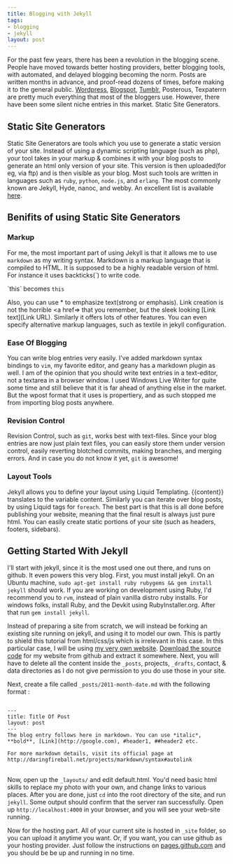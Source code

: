 ```yaml
---
title: Blogging with Jekyll
tags:
- blogging
- jekyll
layout: post
---
```

For the past few years, there has been a revolution in the blogging scene. People have moved towards better hosting providers, better blogging tools, with automated, and delayed blogging becoming the norm. Posts are written months in advance, and proof-read dozens of times, before making it to the general public. [Wordpress](http://wordpress.com), [Blogspot](http://blogspot.com), [Tumblr](http://tumblr.com), Posterous, Texpaterrn are pretty much everything that most of the bloggers use. However, there have been some silent niche entries in this market. Static Site Generators.

## Static Site Generators
Static Site Generators are tools which you use to generate a static version of your site. Instead of using a dynamic scripting language (such as php), your tool takes in your markup & combines it with your blog posts to generate an html only version of your site. This version is then uploaded(for eg, via ftp) and is then visible as your blog. Most such tools are written in languages such as `ruby`, `python`, `node.js`, and `erlang`. The most commonly known are Jekyll, Hyde, nanoc, and webby. An excellent list is available [here](https://staticsitegenerators.net/).

## Benifits of using Static Site Generators

### Markup

For me, the most important part of using Jekyll is that it allows me to use `markdown` as my writing syntax. Markdown is a markup language that is compiled to HTML. It is supposed to be a highly readable version of html. For instance it uses backticks(\`) to write code.

\`this\` becomes `this`

Also, you can use * to emphasize text(strong or emphasis). Link creation is not the horrible &lt;a href=&gt; that you remember, but the sleek looking \[Link text\](Link URL). Similarly it offers lots of other features. You can even specify alternative markup languages, such as textile in jekyll configuration.

### Ease Of Blogging
You can write blog entries very easily. I've added markdown syntax bindings to `vim`, my favorite editor, and geany has a markdown plugin as well. I am of the opinion that you should write text entries in a text-editor, not a textarea in a browser window. I used Windows Live Writer for quite some time and still believe that it is far ahead of anything else in the market. But the wpost format that it uses is propertiery, and as such stopped me from importing blog posts anywhere.

### Revision Control
Revision Control, such as `git`, works best with text-files. Since your blog entries are now just plain text files, you can easily store them under version control, easily reverting blotched commits, making branches, and merging errors. And in case you do not know it yet, `git` is awesome!

### Layout Tools
Jekyll allows you to define your layout using Liquid Templating. \{\{content\}\} translates to the variable content. Similarly you can iterate over blog posts, by using Liquid tags for `foreach`. The best part is that this is all done before publishing your website, meaning that the final result is always just pure html. You can easily create static portions of your site (such as headers, footers, sidebars).

## Getting Started With Jekyll
I'll start with jekyll, since it is the most used one out there, and runs on github. It even powers this very blog. First, you must install jekyll. On an Ubuntu machine, `sudo apt-get install ruby rubygems && gem install jekyll` should work. If you are working on development using Ruby, I'd recommend you to `rvm`, instead of plain vanilla distro ruby installs. For windows folks, install Ruby, and the Devkit using RubyInstaller.org. After that run `gem install jekyll`.

Instead of preparing a site from scratch, we will instead be forking an existing site running on jekyll, and using it to model our own. This is partly to shield this tutorial from html/css/js which is irrelevant in this case. In this particular case, I will be using [my very own website](http://captnemo.in). [Download the source code](http://github.com/captn3m0/captn3m0.github.com) for my website from github and extract it somewhere. Next, you will have to delete all the content inside the `_posts`, projects, `_drafts`, contact, & data directories as I do not give permission to you do use those in your site.

Next, create a file called `_posts/2011-month-date.md` with the following format :
<pre>
<code class="prettyprint">
---
title: Title Of Post
layout: post
---
The blog entry follows here in markdown. You can use *italic*, **bold**, [Link](http://google.com), #header1, ##header2 etc.

For more markdown details, visit its official page at http://daringfireball.net/projects/markdown/syntax#autolink
</code>
</pre>

Now, open up the `_layouts/` and edit default.html. You'd need basic html skills to replace my photo with your own, and change links to various places. After you are done, just `cd` into the root directory of the site, and run `jekyll`. Some output should confirm that the server ran successfully. Open up `http://localhost:4000` in your browser, and you will see your web-site running.

Now for the hosting part. All of your current site is hosted in `_site` folder, so you can upload it anytime you want. Or, if you want, you can use github as your hosting provider. Just follow the instructions on [pages.github.com](http://pages.github.com) and you should be be up and running in no time.
